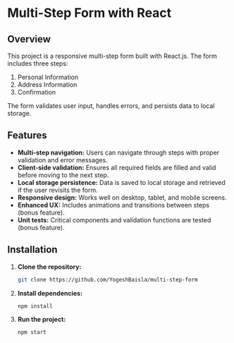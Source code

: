 # Multi-Step Form with React

## Overview

This project is a responsive multi-step form built with React.js. The form includes three steps:
1. Personal Information
2. Address Information
3. Confirmation

The form validates user input, handles errors, and persists data to local storage.

## Features

- **Multi-step navigation:** Users can navigate through steps with proper validation and error messages.
- **Client-side validation:** Ensures all required fields are filled and valid before moving to the next step.
- **Local storage persistence:** Data is saved to local storage and retrieved if the user revisits the form.
- **Responsive design:** Works well on desktop, tablet, and mobile screens.
- **Enhanced UX:** Includes animations and transitions between steps (bonus feature).
- **Unit tests:** Critical components and validation functions are tested (bonus feature).


## Installation

1. **Clone the repository:**
   ```bash
   git clone https://github.com/YogeshBaisla/multi-step-form

2. **Install dependencies:**
    ```bash
    npm install

3. **Run the project:**
    ```bash
    npm start
